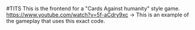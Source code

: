 #TITS
This is the frontend for a "Cards Against humanity" style game. 
https://www.youtube.com/watch?v=5f-aCdry9xc -> This is an example of the gameplay that uses this exact code.
